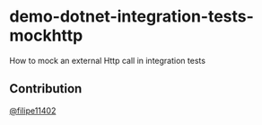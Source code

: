 # demo-dotnet-integration-tests-mockhttp
How to mock an external Http call in integration tests

## Contribution
[@filipe11402](https://github.com/filipe11402)